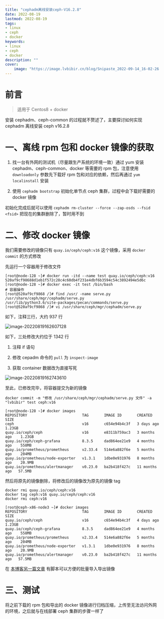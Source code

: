 ```yaml
---
title: "cephadm离线安装ceph-V16.2.8" 
date: 2022-08-19
lastmod: 2022-08-19
tags: 
- linux
- ceph
- docker
keywords:
- linux
- ceph
- docker
description: "" 
cover:
    image: "https://image.lvbibir.cn/blog/Snipaste_2022-09-14_16-02-26.png" 
---
```


# 前言

> 适用于 Centos8 + docker 

安装 cephadm、ceph-common 的过程就不赘述了，主要探讨如何实现 cephadm 离线安装 ceph v16.2.8

# 一、离线 rpm 包和 docker 镜像的获取

1. 找一台有外网的测试机（尽量跟生产系统的环境一致）通过 yum 安装 cephadm、ceph-common、docker 等需要的 rpm 包，注意使用  `downloadonly` 参数先下载好 rpm 包和对应的依赖，然后再通过 `yum localinstall`  安装

2. 使用 `cephadm bootstrap` 初始化单节点 ceph 集群，过程中会下载好需要的 docker 镜像

初始化完成后就可以使用 `cephadm rm-cluster --force --zap-osds --fsid <fsid>` 把现在的集群删除了，暂时用不到

# 二、修改 docker 镜像

我们需要修改的镜像只有 `quay.io/ceph/ceph:v16` 这个镜像，采用 `docker commit` 的方式修改

先运行一个容器用于修改文件

```
[root@node-128 ~]# docker run -itd --name test quay.io/ceph/ceph:v16
520af9cf98688d1eb1f572c28c4c60db4f231e4dbf6b3594c54c3892494e5d6c
[root@node-128 ~]# docker exec -it test /bin/bash
# 容器操作
[root@520af9cf9868 /]# find /usr/ -name serve.py
/usr/share/ceph/mgr/cephadm/serve.py
/usr/lib/python3.6/site-packages/pecan/commands/serve.py
[root@520af9cf9868 /]# vi /usr/share/ceph/mgr/cephadm/serve.py
```

如下，注释三行，大约 937 行

![image-20220819162607128](https://image.lvbibir.cn/blog/image-20220819162607128.png)

如下，三处修改大约位于 1342 行

1. 注释 if 语句

2. 修改 cepadm 命令的 `pull` 为 `inspect-image`

3. 获取 container 数据改为直接写死

![image-20220819162743610](https://image.lvbibir.cn/blog/image-20220819162743610.png)

至此，已修改完毕，将容器提交为新的镜像

```
docker commit -m "修改 /usr/share/ceph/mgr/cephadm/serve.py 文件" -a "lvbibir" test ceph:v16

[root@node-128 ~]# docker images
REPOSITORY                         TAG       IMAGE ID       CREATED         SIZE
ceph                               v16       c654e94b4c3f   3 days ago      1.23GB
quay.io/ceph/ceph                  v16       e8311b759ac3   3 months ago    1.23GB
quay.io/ceph/ceph-grafana          8.3.5     dad864ee21e9   4 months ago    558MB
quay.io/prometheus/prometheus      v2.33.4   514e6a882f6e   5 months ago    204MB
quay.io/prometheus/node-exporter   v1.3.1    1dbe0e931976   8 months ago    20.9MB
quay.io/prometheus/alertmanager    v0.23.0   ba2b418f427c   11 months ago   57.5MB
```

然后将原先的镜像删除，将修改后的镜像改为原先的镜像 tag

```
docker rmi quay.io/ceph/ceph:v16
docker tag ceph:v16 quay.io/ceph/ceph:v16
docker rmi ceph:v16

[root@ceph-x86-node3 ~]# docker images
REPOSITORY                         TAG       IMAGE ID       CREATED         SIZE
quay.io/ceph/ceph                  v16       c654e94b4c3f   4 days ago      1.23GB
quay.io/ceph/ceph-grafana          8.3.5     dad864ee21e9   4 months ago    558MB
quay.io/prometheus/prometheus      v2.33.4   514e6a882f6e   5 months ago    204MB
quay.io/prometheus/node-exporter   v1.3.1    1dbe0e931976   8 months ago    20.9MB
quay.io/prometheus/alertmanager    v0.23.0   ba2b418f427c   11 months ago   57.5MB
```

在 [本博客另一篇文章](https://www.lvbibir.cn/posts/tech/docker-import-export-image/) 有脚本可以方便的批量导入导出镜像

# 三、测试

将之前下载的 rpm 包和导出的 docker 镜像进行归档压缩，上传至无法访问外网的环境，之后就与在线部署 ceph 集群的步骤一样了











